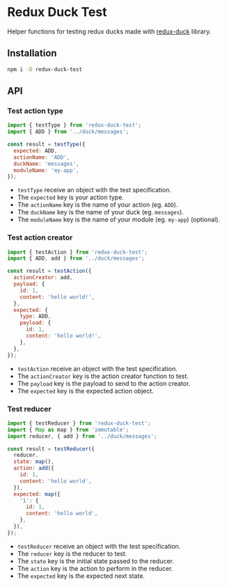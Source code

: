# Redux Duck Test
Helper functions for testing redux ducks made with [redux-duck](https://github.com/sergiodxa/redux-duck/) library.

## Installation
```bash
npm i -D redux-duck-test
```

## API
### Test action type
```javascript
import { testType } from 'redux-duck-test';
import { ADD } from '../duck/messages';

const result = testType({
  expected: ADD,
  actionName: 'ADD',
  duckName: 'messages',
  moduleName: 'my-app',
});
```
- `testType` receive an object with the test specification.
- The `expected` key is your action type.
- The `actionName` key is the name of your action (eg. `ADD`).
- The `duckName` key is the name of your duck (eg. `messages`).
- The `moduleName` key is the name of your module (eg. `my-app`) (optional).

### Test action creator
```javascript
import { testAction } from 'redux-duck-test';
import { ADD, add } from '../duck/messages';

const result = testAction({
  actionCreator: add,
  payload: {
    id: 1,
    content: 'hello world!',
  },
  expected: {
    type: ADD,
    payload: {
      id: 1,
      content: 'hello world!',
    },
  },
});
```
- `testAction` receive an object with the test specification.
- The `actionCreator` key is the action creator function to test.
- The `payload` key is the payload to send to the action creator.
- The `expected` key is the expected action object.

### Test reducer
```javascript
import { testReducer } from 'redux-duck-test';
import { Map as map } from 'immutable';
import reducer, { add } from '../duck/messages';

const result = testReducer({
  reducer,
  state: map(),
  action: add({
    id: 1,
    content: 'hello world',
  }),
  expected: map({
    '1': {
      id: 1,
      content: 'hello world',
    },
  }),
});
```
- `testReducer` receive an object with the test specification.
- The `reducer` key is the reducer to test.
- The `state` key is the initial state passed to the reducer.
- The `action` key is the action to perform in the reducer.
- The `expected` key is the expected next state.
